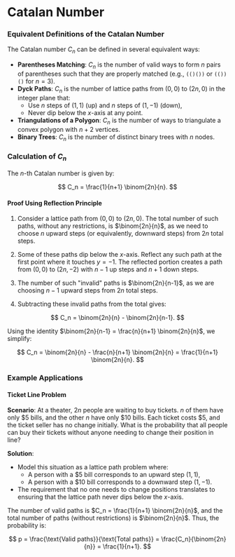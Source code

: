 # Catalan Number

### Equivalent Definitions of the Catalan Number

The Catalan number $C_n$ can be defined in several equivalent ways:

- **Parentheses Matching**: $C_n$ is the number of valid ways to form $n$ pairs of parentheses such that they are properly matched (e.g., `(()())` or `(())()` for $n = 3$).
- **Dyck Paths**: $C_n$ is the number of lattice paths from $(0,0)$ to $(2n,0)$ in the integer plane that:
  - Use $n$ steps of $(1,1)$ (up) and $n$ steps of $(1,-1)$ (down),
  - Never dip below the $x$-axis at any point.
- **Triangulations of a Polygon**: $C_n$ is the number of ways to triangulate a convex polygon with $n+2$ vertices.
- **Binary Trees**: $C_n$ is the number of distinct binary trees with $n$ nodes.

### Calculation of $C_n$

The $n$-th Catalan number is given by:

$$
C_n = \frac{1}{n+1} \binom{2n}{n}.
$$

#### Proof Using Reflection Principle

1. Consider a lattice path from $(0,0)$ to $(2n,0)$. The total number of such paths, without any restrictions, is $\binom{2n}{n}$, as we need to choose $n$ upward steps (or equivalently, downward steps) from $2n$ total steps.

2. Some of these paths dip below the $x$-axis. Reflect any such path at the first point where it touches $y = -1$. The reflected portion creates a path from $(0,0)$ to $(2n,-2)$ with $n-1$ up steps and $n+1$ down steps. 

3. The number of such "invalid" paths is $\binom{2n}{n-1}$, as we are choosing $n-1$ upward steps from $2n$ total steps.

4. Subtracting these invalid paths from the total gives:

$$
C_n = \binom{2n}{n} - \binom{2n}{n-1}.
$$

Using the identity $\binom{2n}{n-1} = \frac{n}{n+1} \binom{2n}{n}$, we simplify:

$$
C_n = \binom{2n}{n} - \frac{n}{n+1} \binom{2n}{n} = \frac{1}{n+1} \binom{2n}{n}.
$$

### Example Applications

#### Ticket Line Problem

**Scenario**: At a theater, $2n$ people are waiting to buy tickets. $n$ of them have only \$5 bills, and the other $n$ have only \$10 bills. Each ticket costs \$5, and the ticket seller has no change initially. What is the probability that all people can buy their tickets without anyone needing to change their position in line?

**Solution**:  
- Model this situation as a lattice path problem where:
  - A person with a \$5 bill corresponds to an upward step $(1,1)$,
  - A person with a \$10 bill corresponds to a downward step $(1,-1)$.
- The requirement that no one needs to change positions translates to ensuring that the lattice path never dips below the $x$-axis.

The number of valid paths is $C_n = \frac{1}{n+1} \binom{2n}{n}$, and the total number of paths (without restrictions) is $\binom{2n}{n}$. Thus, the probability is:

$$
p = \frac{\text{Valid paths}}{\text{Total paths}} = \frac{C_n}{\binom{2n}{n}} = \frac{1}{n+1}.
$$

